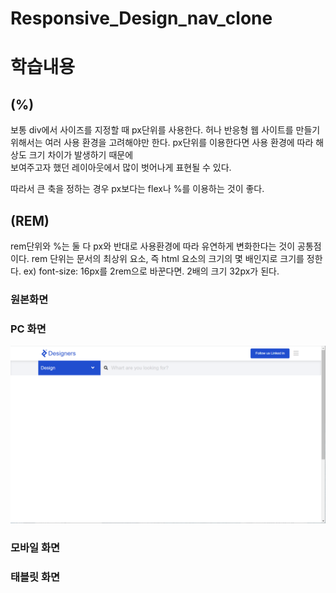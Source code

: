 ﻿# Responsive_Design_nav_clone

# 학습내용 

## (%)
보통 div에서 사이즈를 지정할 때 px단위를 사용한다.
허나 반응형 웹 사이트를 만들기 위해서는 여러 사용 환경을 고려해야만 한다.
px단위를 이용한다면 사용 환경에 따라 해상도 크기 차이가 발생하기 때문에  
 보여주고자 했던 레이아웃에서 많이 벗어나게 표현될 수 있다.

 따라서 큰 축을 정하는 경우 px보다는 flex나 %를 이용하는 것이 좋다.


## (REM)
rem단위와 %는 둘 다 px와 반대로 사용환경에 따라 유연하게 변화한다는 것이 공통점이다.
rem 단위는 문서의 최상위 요소, 즉 html 요소의 크기의 몇 배인지로 크기를 정한다.
ex) font-size: 16px를 2rem으로 바꾼다면. 2배의 크기 32px가 된다. 


### 원본화면 


### PC 화면

![src](screenshot/1024x768.png?raw=true)

### 모바일 화면

### 태블릿 화면

